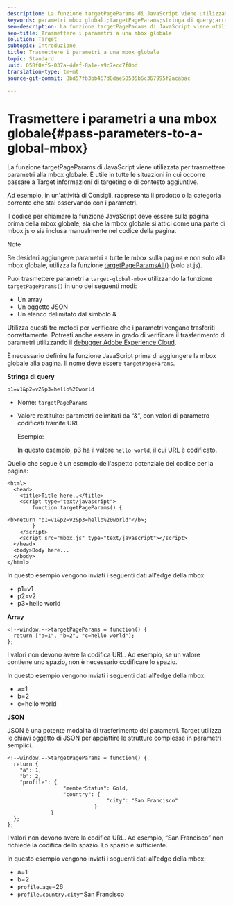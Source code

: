```yaml
---
description: La funzione targetPageParams di JavaScript viene utilizzata per trasmettere parametri alla mbox globale. È utile in tutte le situazioni in cui occorre passare a Target informazioni di targeting o di contesto aggiuntive.
keywords: parametri mbox globali;targetPageParams;stringa di query;array;json;dtm;Dynamic Tag Management
seo-description: La funzione targetPageParams di JavaScript viene utilizzata per trasmettere parametri alla mbox globale. È utile in tutte le situazioni in cui occorre passare a Target informazioni di targeting o di contesto aggiuntive.
seo-title: Trasmettere i parametri a una mbox globale
solution: Target
subtopic: Introduzione
title: Trasmettere i parametri a una mbox globale
topic: Standard
uuid: 058f0ef5-037a-4daf-8a1e-a9c7ecc7f0bd
translation-type: tm+mt
source-git-commit: 8bd57fb3bb467d8dae50535b6c367995f2acabac

---
```



# Trasmettere i parametri a una mbox globale{#pass-parameters-to-a-global-mbox}

La funzione targetPageParams di JavaScript viene utilizzata per trasmettere parametri alla mbox globale. È utile in tutte le situazioni in cui occorre passare a Target informazioni di targeting o di contesto aggiuntive.

Ad esempio, in un&#39;attività di Consigli, rappresenta il prodotto o la categoria corrente che stai osservando con i parametri.

Il codice per chiamare la funzione JavaScript deve essere sulla pagina prima della mbox globale, sia che la mbox globale si attici come una parte di mbox.js o sia inclusa manualmente nel codice della pagina.

>[!NOTE]
>
>Se desideri aggiungere parametri a tutte le mbox sulla pagina e non solo alla mbox globale, utilizza la funzione [targetPageParamsAll()](/help/c-implementing-target/c-implementing-target-for-client-side-web/targetpageparamsall.md) (solo at.js).

Puoi trasmettere parametri a `target-global-mbox` utilizzando la funzione `targetPageParams()` in uno dei seguenti modi:

* Un array
* Un oggetto JSON
* Un elenco delimitato dal simbolo &amp;

Utilizza questi tre metodi per verificare che i parametri vengano trasferiti correttamente. Potresti anche essere in grado di verificare il trasferimento di parametri utilizzando il [debugger Adobe Experience Cloud](https://marketing.adobe.com/resources/help/en_US/sc/implement/debugger.html).

È necessario definire la funzione JavaScript prima di aggiungere la mbox globale alla pagina. Il nome deve essere `targetPageParams`.

**Stringa di query**

```
p1=v1&p2=v2&p3=hello%20world
```

* Nome: `targetPageParams`
* Valore restituito: parametri delimitati da “&amp;”, con valori di parametro codificati tramite URL.

   Esempio:

   In questo esempio, p3 ha il valore `hello world`, il cui URL è codificato.

Quello che segue è un esempio dell&#39;aspetto potenziale del codice per la pagina:

```
<html> 
  <head> 
    <title>Title here..</title> 
    <script type="text/javascript"> 
        function targetPageParams() { 
           
<b>return "p1=v1&p2=v2&p3=hello%20world"</b>; 
        } 
    </script> 
    <script src="mbox.js" type="text/javascript"></script> 
  </head> 
  <body>Body here... 
  </body> 
</html>
```

In questo esempio vengono inviati i seguenti dati all&#39;edge della mbox:

* p1=v1
* p2=v2
* p3=hello world

**Array**

```
<!--window.-->targetPageParams = function() { 
  return ["a=1", "b=2", "c=hello world"]; 
}; 
```

I valori non devono avere la codifica URL. Ad esempio, se un valore contiene uno spazio, non è necessario codificare lo spazio.

In questo esempio vengono inviati i seguenti dati all&#39;edge della mbox:

* a=1
* b=2
* c=hello world

**JSON**

JSON è una potente modalità di trasferimento dei parametri. Target utilizza le chiavi oggetto di JSON per appiattire le strutture complesse in parametri semplici.

```
<!--window.-->targetPageParams = function() { 
  return { 
    "a": 1, 
    "b": 2, 
    "profile": { 
                  "memberStatus": Gold, 
                  "country": { 
                                "city": "San Francisco" 
                            } 
              } 
  }; 
}; 
```

I valori non devono avere la codifica URL. Ad esempio, “San Francisco” non richiede la codifica dello spazio. Lo spazio è sufficiente.

In questo esempio vengono inviati i seguenti dati all&#39;edge della mbox:

* a=1
* b=2
* `profile.age`=26
* `profile.country.city`=San Francisco
